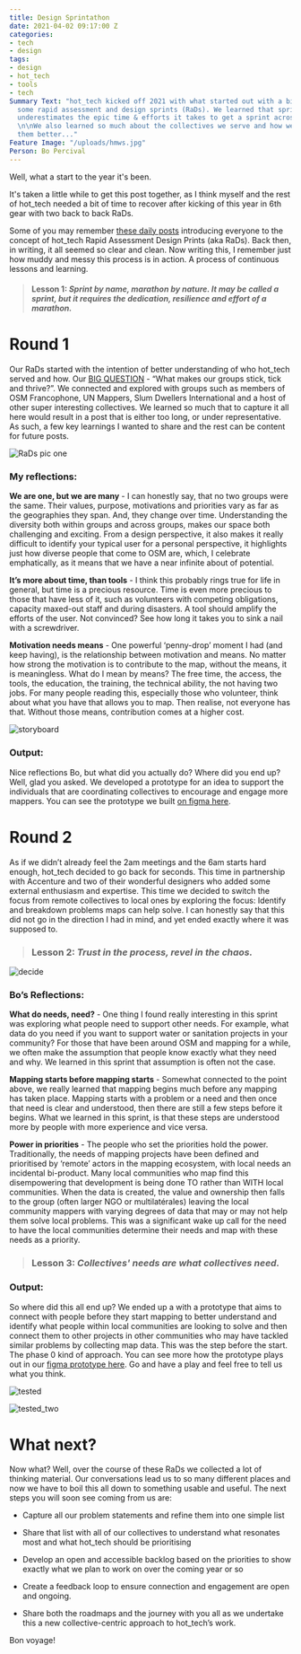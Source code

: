```yaml
---
title: Design Sprintathon
date: 2021-04-02 09:17:00 Z
categories:
- tech
- design
tags:
- design
- hot_tech
- tools
- tech
Summary Text: "hot_tech kicked off 2021 with what started out with a big idea to run
  some rapid assessment and design sprints (RaDs). We learned that sprint, drastically
  underestimates the epic time & efforts it takes to get a sprint across the line.
  \n\nWe also learned so much about the collectives we serve and how we can serve
  them better..."
Feature Image: "/uploads/hmws.jpg"
Person: Bo Percival
---
```


Well, what a start to the year it's been.

It's taken a little while to get this post together, as I think myself and the rest of hot_tech needed a bit of time to recover after kicking of this year in 6th gear with two back to back RaDs.

Some of you may remember [these daily posts](https://www.openstreetmap.org/user/bo_hot/diary/395158) introducing everyone to the concept of hot_tech Rapid Assessment Design Prints (aka RaDs). Back then, in writing, it all seemed so clear and clean. Now writing this, I remember just how muddy and messy this process is in action. A process of continuous lessons and learning.

> #### **Lesson 1:** *Sprint by name, marathon by nature. It may be called a sprint, but it requires the dedication, resilience and effort of a marathon.*

# Round 1

Our RaDs started with the intention of better understanding of who hot_tech served and how. Our [BIG QUESTION](https://www.openstreetmap.org/user/bo_hot/diary/395166) -  “What makes our groups stick, tick and thrive?”. We connected and explored with groups such as members of OSM Francophone, UN Mappers, Slum Dwellers International and a host of other super interesting collectives. We learned so much that to capture it all here would result in a post that is either too long, or under representative. As such, a few key learnings I wanted to share and the rest can be content for future posts.

![RaDs pic one](https://i.ibb.co/dmVH8dP/hmws.jpg)

### My reflections:

**We are one, but we are many** - I can honestly say, that no two groups were the same. Their values, purpose, motivations and priorities vary as far as the geographies they span. And, they change over time. Understanding the diversity both within groups and across groups, makes our space both challenging and exciting. From a design perspective, it also makes it really difficult to identify your typical user for a personal perspective, it highlights just how diverse people that come to OSM are, which, I celebrate emphatically, as it means that we have a near infinite about of potential.

**It’s more about time, than tools** - I think this probably rings true for life in general, but time is a precious resource. Time is even more precious to those that have less of it, such as volunteers with competing obligations, capacity maxed-out staff and during disasters. A tool should amplify the efforts of the user. Not convinced? See how long it takes you to sink a nail with a screwdriver.

**Motivation needs means** - One powerful ‘penny-drop’ moment I had (and keep having), is the relationship between motivation and means. No matter how strong the motivation is to contribute to the map, without the means, it is meaningless. What do I mean by means? The free time, the access, the tools, the education, the training, the technical ability, the not having two jobs. For many people reading this, especially those who volunteer, think about what you have that allows you to map. Then realise, not everyone has that. Without those means, contribution comes at a higher cost.

![storyboard](https://i.ibb.co/j5wqDb1/storyboard.jpg)

### Output:

Nice reflections Bo, but what did you actually do? Where did you end up? Well, glad you asked. We developed a prototype for an idea to support the individuals that are coordinating collectives to encourage and engage more mappers. You can see the prototype we built [on figma here](https://www.figma.com/file/rmYQWB4QfhP8M9kRRu5tZr/Mapathon-Event-Page?node-id=5%3A40).

# Round 2

As if we didn’t already feel the 2am meetings and the 6am starts hard enough, hot_tech decided to go back for seconds. This time in partnership with Accenture and two of their wonderful designers who added some external enthusiasm and expertise.  This time we decided to switch the focus from remote collectives to local ones by exploring the focus: Identify and breakdown problems maps can help solve. I can honestly say that this did not go in the direction I had in mind, and yet ended exactly where it was supposed to.

> ### **Lesson 2:** *Trust in the process, revel in the chaos.*

![decide](https://i.ibb.co/Lhkx0sn/decide.jpg)

### Bo’s Reflections:

**What do needs, need?** - One thing I found really interesting in this sprint was exploring what people need to support other needs. For example, what data do you need if you want to support water or sanitation projects in your community? For those that have been around OSM and mapping for a while, we often make the assumption that people know exactly what they need and why. We learned in this sprint that assumption is often not the case.

**Mapping starts before mapping starts** - Somewhat connected to the point above, we really learned that mapping begins much before any mapping has taken place. Mapping starts with a problem or a need and then once that need is clear and understood, then there are still a few steps before it begins. What we learned in this sprint, is that these steps are understood more by people with more experience and vice versa.

**Power in priorities** - The people who set the priorities hold the power. Traditionally, the needs of mapping projects have been defined and prioritised by ‘remote’ actors in the mapping ecosystem, with local needs an incidental bi-product. Many local communities who map find this disempowering that development is being done TO rather than WITH local communities. When the data is created, the value and ownership then falls to the group (often larger NGO or multilatérales) leaving the local community mappers with varying degrees of data that may or may not help them solve local problems. This was a significant wake up call for the need to have the local communities determine their needs and map with these needs as a priority.

> ### **Lesson 3:** *Collectives' needs are what collectives need.*

### Output:

So where did this all end up? We ended up a with a prototype that aims to connect with people before they start mapping to better understand and identify what people within local communities are looking to solve and then connect them to other projects in other communities who may have tackled similar problems by collecting map data. This was the step before the start. The phase 0 kind of approach. You can see more how the prototype plays out in our [figma prototype here](https://www.figma.com/file/VwjbIIxxMmCmiJL4BxaD37/RaDs-02?node-id=29%3A10). Go and have a play and feel free to tell us what you think.

![tested](https://i.ibb.co/FsnqkV2/tested.jpg)

![tested_two](https://i.ibb.co/5G8PnxJ/tested2.jpg)

# What next?

Now what? Well, over the course of these RaDs we collected a lot of thinking material. Our conversations lead us to so many different places and now we have to boil this all down to something usable and useful. The next steps you will soon see coming from us are:

* Capture all our problem statements and refine them into one simple list

* Share that list with all of our collectives to understand what resonates most and what hot_tech should be prioritising

* Develop an open and accessible backlog based on the priorities to show exactly what we plan to work on over the coming year or so

* Create a feedback loop to ensure connection and engagement are open and ongoing.

* Share both the roadmaps and the journey with you all as we undertake this a new collective-centric approach to hot_tech’s work.

Bon voyage!